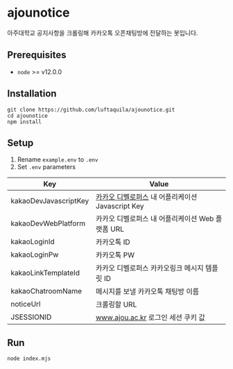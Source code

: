 # ajounotice
아주대학교 공지사항을 크롤링해 카카오톡 오픈채팅방에 전달하는 봇입니다.

## Prerequisites
* `node` >= v12.0.0

## Installation
```Shell
git clone https://github.com/luftaquila/ajounotice.git
cd ajounotice
npm install
```
## Setup
1. Rename `example.env` to `.env`
2. Set `.env` parameters

|Key|Value|
|---|-----|
|kakaoDevJavascriptKey|[카카오 디벨로퍼스](https://developers.kakao.com/) 내 어플리케이션 Javascript Key|
|kakaoDevWebPlatform|카카오 디벨로퍼스 내 어플리케이션 Web 플랫폼 URL|
|kakaoLoginId|카카오톡 ID|
|kakaoLoginPw|카카오톡 PW|
kakaoLinkTemplateId|카카오 디벨로퍼스 카카오링크 메시지 템플릿 ID|
|kakaoChatroomName|메시지를 보낼 카카오톡 채팅방 이름|
|noticeUrl|크롤링할 URL|
|JSESSIONID|www.ajou.ac.kr 로그인 세션 쿠키 값|

## Run
```
node index.mjs
```
